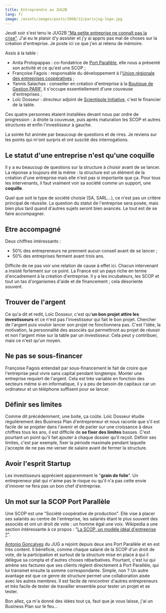 ```yaml
---
title: Entreprendre au JUG2B
lang: fr
image: /assets/images/posts/2008/12/parisjug-logo.jpg
---
```


Jeudi soir s'est tenu le JUG2B ["Ma petite entreprise ne connaît pas la crise"](http://parisjug.org/xwiki/bin/view/Meeting/20081204). J'ai eu le plaisir d'y assister et j'y ai appris pas mal de choses sur la création d'entreprise. Je poste ici ce que j'en ai retenu de mémoire.

Assis à la table :

- Anita Protopappas : co-fondatrice de [Port Parallèle](http://www.portparallele.com/), elle nous a présenté son activité et ce qu'est une SCOP ;
- Françoise Fagois : responsable du développement à l'[Union régionale des entreprises coopératives](http://www.societe-cooperative.coop/createurs-entreprise/) ;
- Yannis Salachas : conseiller en création d'entreprise à la [Boutique de Gestion PARIF](http://www.boutiques-de-gestion.com/bg/activ.php?id=35), il s'occupe essentiellement d'une couveuse d'entreprises ;
- Loïc Dosseur : directeur adjoint de [Scientipole Initiative](http://www.scientipole-initiative.org/), c'est le financier de la table.

Ces quatre personnes étaient installées devant nous par ordre de progression : à droite la couveuse, puis après maturation les SCOP et autres structures et enfin l'investisseur à gauche.

La soirée fut animée par beaucoup de questions et de rires. Je reviens sur les points qui m'ont surpris et ont suscité des interrogations.

## Le statut d'une entreprise n'est qu'une coquille

Il y a eu beaucoup de questions sur la structure à choisir avant de se lancer. La réponse a toujours été la même : la structure est un élément de la création d'une entreprise mais elle n'est pas si importante que ça. Pour tous les intervenants, il faut vraiment voir sa société comme un support, une **coquille**.

Quel que soit le type de société choisie (SA, SARL...), ce n'est pas un critère principal de réussite. La question du statut de l'entreprise sera posée, mais bien plus tard quand d'autres sujets seront bien avancés. Le tout est de se faire accompagner.

## Etre accompagné

Deux chiffres intéressants :

- 50% des entrepreneurs ne prennent aucun conseil avant de se lancer ;
- 50% des entreprises ferment avant trois ans.

Difficile de ne pas voir une relation de cause à effet ici. Chacun intervenant a insisté fortement sur ce point. La France est un pays riche en terme d'encadrement à la création d'entreprise. Il y a les incubateurs, les SCOP et tout un tas d'organismes d'aide et de financement ; cela désoriente souvent.

## Trouver de l'argent

Ce qu'a dit et redit, Loïc Dosseur, c'est qu'**un bon projet attire les investisseurs** et ce n'est pas l'investisseur qui fait le bon projet. Chercher de l'argent puis vouloir lancer son projet ne fonctionnera pas. C'est l'idée, la motivation, la personnalité des associés qui permettront au projet de réussir et non l'argent mise sur la table par un investisseur. Cela peut y contribuer, mais ce n'est qu'un moyen.

## Ne pas se sous-financer

Françoise Fagois entendait par sous-financement le fait de croire que l'entreprise peut vivre sans capital pendant longtemps. Monter une entreprise requiert de l'argent. Cela est très variable en fonction des secteurs même si en informatique, il y a peu de besoin de capitaux car un ordinateur et un téléphone suffisent pour se lancer.

## Définir ses limites

Comme dit précédemment, une boite, ça coûte. Loïc Dosseur étudie régulièrement des Business Plan d'entrepreneur et nous raconte que s'il est facile de se projeter dans l'avenir et de parier sur une croissance à deux chiffres tous les ans, il est difficile de **se fixer des limites** basses. C'est pourtant un point qu'il fait ajouter à chaque dossier qu'il reçoit. Définir ses limites, c'est par exemple, fixer la période maximale pendant laquelle j'accepte de ne pas me verser de salaire avant de fermer la structure.

## Avoir l'esprit Startup

Les investisseurs apprécient apparemment le "**grain de folie**". Un entrepreneur plat qui n'aime pas le risque ou qu'il n'a pas cette envie d'innover ne fera pas un bon chef d'entreprise.

## Un mot sur la SCOP Port Parallèle

Une SCOP est une "Société coopérative de production". Elle vise à placer ses salariés au centre de l'entreprise, les salariés étant le plus souvent des associés et ont un droit de vote : un homme égal une voix. Wikipedia a une section intéressante à ce propos : "[La SCOP, un modèle idéal d'entreprise ?](http://fr.wikipedia.org/wiki/Scop#La_Scop.2C_un_mod.C3.A8le_id.C3.A9al_d.27entreprise_.3F)".

[Antonio Goncalves](http://www.antoniogoncalves.org) du JUG a rejoint depuis deux ans Port Parallèle et en est très content. Il bénéficie, comme chaque salarié de la SCOP d'un droit de vote, de la participation et surtout de la structure mise en place à qui il délègue sa compta et d'autres choses rébarbatives. Pourtant, c'est lui qui amène ses factures que ses clients règlent directement à Port Parallèle, qui lui transmet ensuite la somme correspondante. Simple, non ? Un autre avantage est que ce genre de structure permet une collaboration aisée avec les autres membres. Il est facile de rencontrer d'autres entrepreneurs et très facile de tester de travailler ensemble pour tester un projet et se tester.

Bon allez, ça m'a donné des idées tout ça, faut que je vous laisse, j'ai un Business Plan sur le feu...
